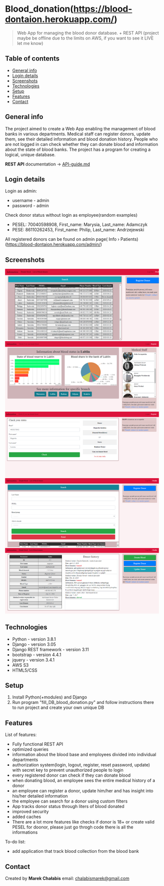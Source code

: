 # Blood_donation(https://blood-dontaion.herokuapp.com/)
> Web App for managing the blood donor database. + REST API (project maybe be offline due to the limits on AWS, if you want to see it LIVE let me know)

## Table of contents
* [General info](#general-info)
* [Login details](#login-details)
* [Screenshots](#screenshots)
* [Technologies](#technologies)
* [Setup](#setup)
* [Features](#features)
* [Contact](#contact)

## General info
  The project aimed to create a Web App enabling the management of blood banks in various departments. Medical staff can
register donors, update them, see their detailed information and blood donation history. 
People who are not logged in can check whether they can donate blood and information about the state of blood banks.
The project has a program for creating a logical, unique database. 

<b>REST API</b> documentation -> [API-guide.md](API-guide.md)

## Login details
Login as admin:
* username - admin
* password - admin

Check donor status without login as employee(random examples)
* PESEL: 70040598908, First_name: Marysia, Last_name: Adamczyk
* PESE: 86110262453, First_name: Philip, Last_name: Andrzejewski

All registered donors can be found on admin page( Info › Patients)(https://blood-dontaion.herokuapp.com/admin/)

## Screenshots
![list_donor](./img/list_donor.PNG)
![branch](./img/branch.PNG)
![donor_info](./img/donor_info.PNG)
![filtry](./img/filtry.PNG)
![info_donor](./img/info_donor.PNG)

## Technologies
* Python - version 3.8.1
* Django - version 3.05
* Django REST framework - version 3.11
* bootstrap - version 4.4.1
* jquery - version 3.4.1
* AWS S3
* HTML5/CSS

## Setup
1. Install Python(+modules) and Django 
2. Run program "fill_DB_blood_donation.py" and follow instructions there to run project and create your own unique DB

## Features
List of features:
* Fully functional REST API
* optimized queries
* information about the blood base and employees divided into individual departments
* authorization system(login, logout, register, reset password, update) with secret key to prevent unauthorized people to login
* every registered donor can check if they can donate blood
* when donating blood, an employee sees the entire medical history of a donor
* an employee can register a donor, update him/her and has insight into his/her detailed information
* the employee can search for a donor using custom filters
* App tracks donor status through liters of blood donated
* improved security
* added caches
* There are a lot more features like checks if donor is 18+ or create valid PESEL for doonor, please just go throgh code there is all 
the informations

To-do list:
* add application that track blood collection from the blood bank

## Contact
Created by <b>Marek Chałabis</b> email: chalabismarek@gmail.com
